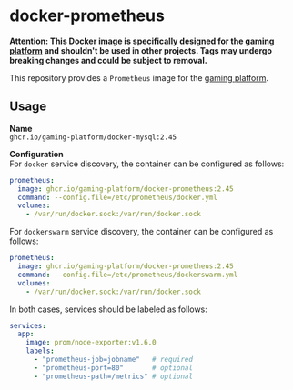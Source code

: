 # docker-prometheus

__Attention: This Docker image is specifically designed for the
[gaming platform](https://github.com/gaming-platform)
and shouldn't be used in other projects. Tags may undergo
breaking changes and could be subject to removal.__

This repository provides a `Prometheus` image for the
[gaming platform](https://github.com/gaming-platform).

## Usage

__Name__  
`ghcr.io/gaming-platform/docker-mysql:2.45`

__Configuration__  
For `docker` service discovery, the container can be configured as follows:

```yaml
prometheus:
  image: ghcr.io/gaming-platform/docker-prometheus:2.45
  command: --config.file=/etc/prometheus/docker.yml
  volumes:
    - /var/run/docker.sock:/var/run/docker.sock
```

For `dockerswarm` service discovery, the container can be configured as follows:

```yaml
prometheus:
  image: ghcr.io/gaming-platform/docker-prometheus:2.45
  command: --config.file=/etc/prometheus/dockerswarm.yml
  volumes:
    - /var/run/docker.sock:/var/run/docker.sock
```

In both cases, services should be labeled as follows:

```yaml
services:
  app:
    image: prom/node-exporter:v1.6.0
    labels:
      - "prometheus-job=jobname"   # required
      - "prometheus-port=80"       # optional
      - "prometheus-path=/metrics" # optional
```
